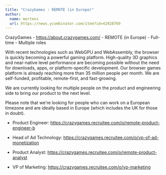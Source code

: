 ```yaml
---
title: "CrazyGames : REMOTE (in Europe)"
author:
  name: mertens
  url: https://news.ycombinator.com/item?id=42928769
---
```

CrazyGames - <a href="https:&#x2F;&#x2F;about.crazygames.com&#x2F;" rel="nofollow">https:&#x2F;&#x2F;about.crazygames.com&#x2F;</a> - REMOTE (in Europe) - Full-time - Multiple roles

With recent technologies such as WebGPU and WebAssembly, the browser is quickly becoming a powerful gaming platform. High-quality 3D graphics and near-native level performance are becoming possible without the need for downloads, apps, or platform-specific development. Our browser games platform is already reaching more than 35 million people per month. We are self-funded, profitable, remote-first, and fast-growing.

We are currently looking for multiple people on the product and engineering side to bring our product to the next level.

Please note that we&#x27;re looking for people who can work on a European timezone and are ideally based in Europe (which includes the UK for those in doubt).

* Product Engineer: <a href="https:&#x2F;&#x2F;crazygames.recruitee.com&#x2F;o&#x2F;remote-product-engineer-b" rel="nofollow">https:&#x2F;&#x2F;crazygames.recruitee.com&#x2F;o&#x2F;remote-product-engineer-b</a>

* Head of Ad Technology: <a href="https:&#x2F;&#x2F;crazygames.recruitee.com&#x2F;o&#x2F;vp-of-ad-monetization" rel="nofollow">https:&#x2F;&#x2F;crazygames.recruitee.com&#x2F;o&#x2F;vp-of-ad-monetization</a>

* Product Analyst: <a href="https:&#x2F;&#x2F;crazygames.recruitee.com&#x2F;o&#x2F;remote-product-analyst" rel="nofollow">https:&#x2F;&#x2F;crazygames.recruitee.com&#x2F;o&#x2F;remote-product-analyst</a>

* VP of Marketing: <a href="https:&#x2F;&#x2F;crazygames.recruitee.com&#x2F;o&#x2F;vp-marketing" rel="nofollow">https:&#x2F;&#x2F;crazygames.recruitee.com&#x2F;o&#x2F;vp-marketing</a>
<JobApplication />
